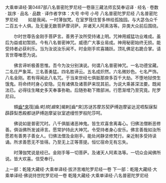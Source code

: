 大乘单译经·第0487部八名普密陀罗尼经一卷唐三藏法师玄奘奉诏译
· 经名 · 卷数 · 跋序
· 品名 · 品数 · 译作者字体：大号 中号 小号
八名普密陀罗尼经
八名普密陀罗尼经
　　如是我闻。一时薄伽梵。在室罗筏住誓多林给孤独园。与大苾刍众千二百五十人俱。及无量无数菩萨摩诃萨。并诸天人阿素洛等。异类大众前后围绕。

　　尔时世尊告金刚手菩萨言。善男子汝所受持诸上明。咒神用威猛功业难成。虽后为益或初暂损。今有八名普密神咒。威德广大事业易成。神用秘密始终无损。能受持者必获利乐。当为汝说汝乐闻不。时金刚手欢喜踊跃。顶礼佛足右跪合掌。请言世尊唯愿为说。

　　佛言谛听极善思惟。吾今为汝分别演说。何谓八名普密神咒。一名功德宝藏。二名庄严象耳。三名善勇猛。四名胜谛云。五名成炽然。六名微妙色。七名严饰。八名金刚。若有得闻此八名咒。于当来世经七俱胝那庾多百千大劫。不堕地狱傍生饿鬼。将命终时身心安隐。见有诸佛及诸菩萨来现其前。为说大乘甚深法要。既闻法已。必得往生睹史多天奉事弥勒。后随弥勒下赡部洲。行愿渐增乃至究竟。陀罗尼曰。

　　頞[齒*來](擿界反已下同)筏[齒*來]捺[齒*來]朅剌[齒*來]苏谜苏摩苏契萨缚迦摩娑达泥呬梨寐梨薜薜梨悉殿都谜萨缚迦摩娑驮室遮缦怛罗般陀莎呵。

　　佛说如是普密咒时。八千俱胝诸恶神鬼。皆生欢喜舍离毒心。归佛法僧断恶修善。俱诣佛所发诚谛言。愿常护持此大神咒。令受持者身心安乐。佛言善哉如汝所愿若有善男子善女人。归佛法僧及金刚手。能处闲静坚修梵行。亲近制多受持读诵。所求善愿无不皆得。乃至无上正等菩提。恒忆宿命无有忘失。

　　时薄伽梵说是经已。金刚手等一切菩萨。及诸天人阿素洛等。一切众会闻佛所说。皆大欢喜。信受奉行。

上一部：乾隆大藏经·大乘单译经·拔济苦难陀罗尼经一卷
下一部：乾隆大藏经·大乘单译经·佛说持世陀罗尼经一卷
乾隆大藏经·大乘单译经·八名普密陀罗尼经